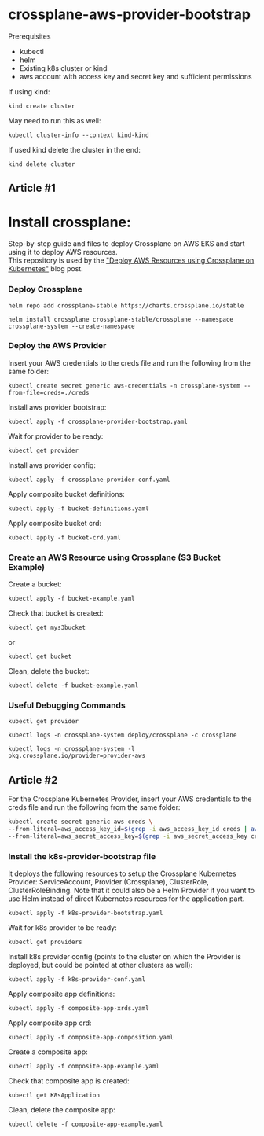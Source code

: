 # crossplane-aws-provider-bootstrap

Prerequisites
- kubectl
- helm
- Existing k8s cluster or kind
- aws account with access key and secret key and sufficient permissions

If using kind:

`kind create cluster`

May need to run this as well:

`kubectl cluster-info --context kind-kind`

If used kind delete the cluster in the end:

`kind delete cluster`

## Article #1

Install crossplane:
=======
Step-by-step guide and files to deploy Crossplane on AWS EKS and start using it to deploy AWS resources.  
This repository is used by the ["Deploy AWS Resources using Crossplane on Kubernetes"](https://www.meteorops.com/blog/deploy-aws-resources-using-crossplane-on-kubernetes) blog post.

### Deploy Crossplane

`helm repo add crossplane-stable https://charts.crossplane.io/stable`

`helm install crossplane crossplane-stable/crossplane --namespace crossplane-system --create-namespace`

### Deploy the AWS Provider

Insert your AWS credentials to the creds file and run the following from the same folder:

`kubectl create secret generic aws-credentials -n crossplane-system --from-file=creds=./creds`

Install aws provider bootstrap:

`kubectl apply -f crossplane-provider-bootstrap.yaml`

Wait for provider to be ready:

`kubectl get provider`

Install aws provider config:

`kubectl apply -f crossplane-provider-conf.yaml`

Apply composite bucket definitions:

`kubectl apply -f bucket-definitions.yaml`

Apply composite bucket crd:

`kubectl apply -f bucket-crd.yaml`

### Create an AWS Resource using Crossplane (S3 Bucket Example)

Create a bucket:

`kubectl apply -f bucket-example.yaml`

Check that bucket is created:

`kubectl get mys3bucket`

or

`kubectl get bucket`

Clean, delete the bucket:

`kubectl delete -f bucket-example.yaml`

### Useful Debugging Commands

`kubectl get provider`

`kubectl logs -n crossplane-system deploy/crossplane -c crossplane`

`kubectl logs -n crossplane-system -l pkg.crossplane.io/provider=provider-aws`

## Article #2

For the Crossplane Kubernetes Provider, insert your AWS credentials to the creds file and run the following from the same folder:

```bash
kubectl create secret generic aws-creds \
--from-literal=aws_access_key_id=$(grep -i aws_access_key_id creds | awk -F' = ' '{print $2}') \
--from-literal=aws_secret_access_key=$(grep -i aws_secret_access_key creds | awk -F' = ' '{print $2}')
```
### Install the k8s-provider-bootstrap file
It deploys the following resources to setup the Crossplane Kubernetes Provider: ServiceAccount, Provider (Crossplane), ClusterRole, ClusterRoleBinding.
Note that it could also be a Helm Provider if you want to use Helm instead of direct Kubernetes resources for the application part.

`kubectl apply -f k8s-provider-bootstrap.yaml`

Wait for k8s provider to be ready:

`kubectl get providers`

Install k8s provider config (points to the cluster on which the Provider is deployed, but could be pointed at other clusters as well):

`kubectl apply -f k8s-provider-conf.yaml`

Apply composite app definitions:

`kubectl apply -f composite-app-xrds.yaml`

Apply composite app crd:

`kubectl apply -f composite-app-composition.yaml`

Create a composite app:

`kubectl apply -f composite-app-example.yaml`

Check that composite app is created:

`kubectl get K8sApplication`

Clean, delete the composite app:

`kubectl delete -f composite-app-example.yaml`
